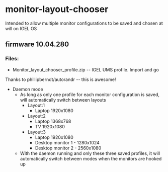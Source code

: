 # monitor-layout-chooser
Intended to allow multiple monitor configurations to be saved and chosen at will on IGEL OS  
## firmware 10.04.280
### Files:
* Monitor_layout_chooser_profile.zip -- IGEL UMS profile.  Import and go

Thanks to phillipberndt/autorandr -- this is awesome!  
* Daemon mode
  * As long as only one profile for each monitor configuration is saved, will automatically switch between layouts
    * Layout:1
      * Laptop 1920x1080
    * Layout:2
      * Laptop 1368x768
      * TV 1920x1080
    * Layout:3
      * Laptop 1920x1080
      * Desktop monitor 1 - 1280x1024
      * Desktop monitor 2 - 2560x1080
  * With the daemon running and only these three saved profiles, it will automatically switch between modes when the monitors are hooked up
